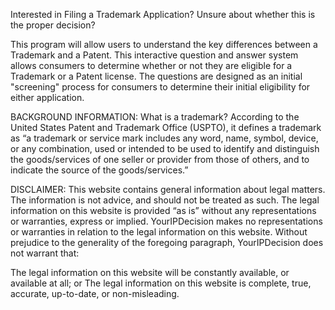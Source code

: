 Interested in Filing a Trademark Application? Unsure about whether this is the proper decision? 

This program will allow users to understand the key differences between a Trademark and a Patent. This interactive question and answer system allows consumers to determine whether or not they are eligible for a Trademark or a Patent license. The questions are designed as an initial "screening" process for consumers to determine their initial eligibility for either application.


BACKGROUND INFORMATION: What is a trademark? According to the United States Patent and Trademark Office (USPTO), it defines a trademark as “a trademark or service mark includes any word, name, symbol, device, or any combination, used or intended to be used to identify and distinguish the goods/services of one seller or provider from those of others, and to indicate the source of the goods/services.”


DISCLAIMER: This website contains general information about legal matters.  The information is not advice, and should not be treated as such. The legal information on this website is provided “as is” without any representations or warranties, express or implied. YourIPDecision makes no representations or warranties in relation to the legal information on this website. Without prejudice to the generality of the foregoing paragraph, YourIPDecision does not warrant that:

The legal information on this website will be constantly available, or available at all; or
The legal information on this website is complete, true, accurate, up-to-date, or non-misleading.
